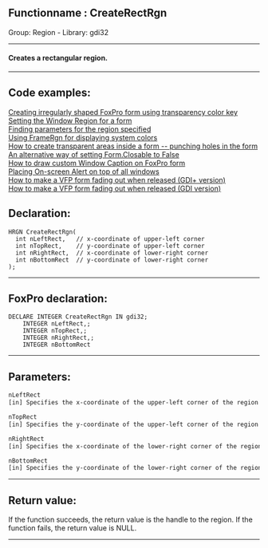 <link rel="stylesheet" type="text/css" href="../../css/win32api.css">  
<link rel="stylesheet" href="https://cdnjs.cloudflare.com/ajax/libs/font-awesome/4.7.0/css/font-awesome.min.css">

## Functionname : CreateRectRgn
Group: Region - Library: gdi32    
***  


#### Creates a rectangular region.
***  


## Code examples:
[Creating irregularly shaped FoxPro form using transparency color key](../../samples/sample_033.md)  
[Setting the Window Region for a form](../../samples/sample_120.md)  
[Finding parameters for the region specified](../../samples/sample_124.md)  
[Using FrameRgn for displaying system colors](../../samples/sample_125.md)  
[How to create transparent areas inside a form -- punching holes in the form](../../samples/sample_126.md)  
[An alternative way of setting Form.Closable to False](../../samples/sample_127.md)  
[How to draw custom Window Caption on FoxPro form](../../samples/sample_499.md)  
[Placing On-screen Alert on top of all windows](../../samples/sample_504.md)  
[How to make a VFP form fading out when released (GDI+ version)](../../samples/sample_527.md)  
[How to make a VFP form fading out when released (GDI version)](../../samples/sample_528.md)  

## Declaration:
```foxpro  
HRGN CreateRectRgn(
  int nLeftRect,   // x-coordinate of upper-left corner
  int nTopRect,    // y-coordinate of upper-left corner
  int nRightRect,  // x-coordinate of lower-right corner
  int nBottomRect  // y-coordinate of lower-right corner
);  
```  
***  


## FoxPro declaration:
```foxpro  
DECLARE INTEGER CreateRectRgn IN gdi32;
	INTEGER nLeftRect,;
	INTEGER nTopRect,;
	INTEGER nRightRect,;
	INTEGER nBottomRect  
```  
***  


## Parameters:
```txt  
nLeftRect
[in] Specifies the x-coordinate of the upper-left corner of the region in logical units.

nTopRect
[in] Specifies the y-coordinate of the upper-left corner of the region in logical units.

nRightRect
[in] Specifies the x-coordinate of the lower-right corner of the region in logical units.

nBottomRect
[in] Specifies the y-coordinate of the lower-right corner of the region in logical units.  
```  
***  


## Return value:
If the function succeeds, the return value is the handle to the region. If the function fails, the return value is NULL. 
  
***  

